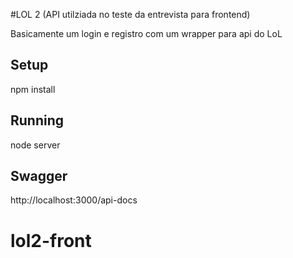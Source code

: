 #LOL 2 (API utilziada no teste da entrevista para frontend)

Basicamente um login e registro com um wrapper para api do LoL

## Setup

npm install


## Running

node server


## Swagger
http://localhost:3000/api-docs
# lol2-front
